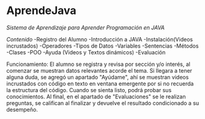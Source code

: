 # AprendeJava
 
*Sistema de Aprendizaje para Aprender Programación en JAVA*

_Contenido_
-Registro del Alumno
-Introducción a JAVA
-Instalación(Videos incrustados)
-Operadores
-Tipos de Datos
-Variables
-Sentencias
-Métodos
-Clases
-POO
-Ayuda (Videos y Textos dinámicos)
-Evaluación

Funcionamiento:
El alumno se registra y revisa por sección y/o interés, al comenzar se muestran datos relevantes acorde el tema. Si llegara a tener alguna duda, se agregó un apartado "Ayúdame", ahí se muestran videos incrustados con código en texto en ventana emergente por si no recuerda la estructura del código. Cuando se sienta listo, podrá probar sus conocimientos. Al final, en el apartado de "Evaluaciones" se le realizan preguntas, se califican al finalizar y devuelve el resultado condicionado a su desempeño.
